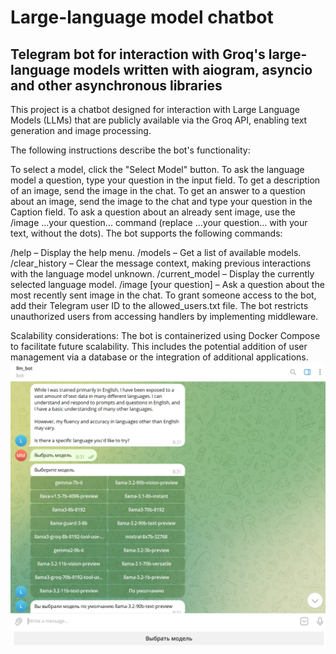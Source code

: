 # Large-language model chatbot
## Telegram bot for interaction with Groq's large-language models written with aiogram, asyncio and other asynchronous libraries

This project is a chatbot designed for interaction with Large Language Models (LLMs) that are publicly available via the Groq API, enabling text generation and image processing.

The following instructions describe the bot's functionality:

To select a model, click the "Select Model" button.
To ask the language model a question, type your question in the input field.
To get a description of an image, send the image in the chat.
To get an answer to a question about an image, send the image to the chat and type your question in the Caption field.
To ask a question about an already sent image, use the /image ...your question... command (replace ...your question... with your text, without the dots).
The bot supports the following commands:

/help – Display the help menu.
/models – Get a list of available models.
/clear_history – Clear the message context, making previous interactions with the language model unknown.
/current_model – Display the currently selected language model.
/image [your question] – Ask a question about the most recently sent image in the chat.
To grant someone access to the bot, add their Telegram user ID to the allowed_users.txt file.
The bot restricts unauthorized users from accessing handlers by implementing middleware.

Scalability considerations:
The bot is containerized using Docker Compose to facilitate future scalability. This includes the potential addition of user management via a database or the integration of additional applications.
![alt text](./165202.png)
